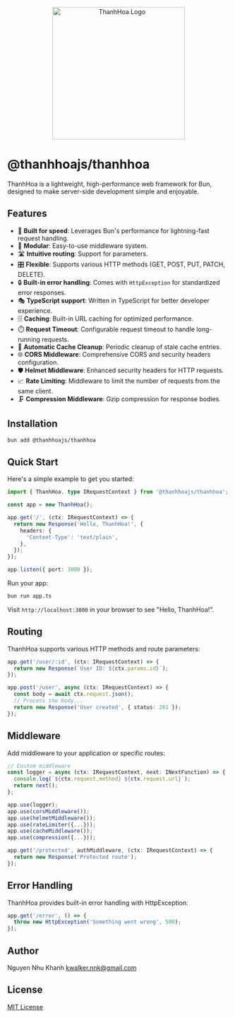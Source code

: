 <p align="center">
  <img src="https://drive.google.com/uc?export=view&id=1_M5tYoaKfXpqsOAPQl3WVWs9u5NWrG76" alt="ThanhHoa Logo" width="300"/>
</p>

# @thanhhoajs/thanhhoa

ThanhHoa is a lightweight, high-performance web framework for Bun, designed to make server-side development simple and enjoyable.

## Features

- 🚀 **Built for speed**: Leverages Bun's performance for lightning-fast request handling.
- 🧩 **Modular**: Easy-to-use middleware system.
- 🛣️ **Intuitive routing**: Support for parameters.
- 🎛️ **Flexible**: Supports various HTTP methods (GET, POST, PUT, PATCH, DELETE).
- 🔒 **Built-in error handling**: Comes with `HttpException` for standardized error responses.
- 🎭 **TypeScript support**: Written in TypeScript for better developer experience.
- 🗄️ **Caching**: Built-in URL caching for optimized performance.
- ⏱️ **Request Timeout**: Configurable request timeout to handle long-running requests.
- 🧹 **Automatic Cache Cleanup**: Periodic cleanup of stale cache entries.
- 🌐 **CORS Middleware**: Comprehensive CORS and security headers configuration.
- 🛡️ **Helmet Middleware**: Enhanced security headers for HTTP requests.
- 📈 **Rate Limiting**: Middleware to limit the number of requests from the same client.
- 🗜️ **Compression Middleware**: Gzip compression for response bodies.

## Installation

```bash
bun add @thanhhoajs/thanhhoa
```

## Quick Start

Here's a simple example to get you started:

```typescript
import { ThanhHoa, type IRequestContext } from '@thanhhoajs/thanhhoa';

const app = new ThanhHoa();

app.get('/', (ctx: IRequestContext) => {
  return new Response('Hello, ThanhHoa!', {
    headers: {
      'Content-Type': 'text/plain',
    },
  });
});

app.listen({ port: 3000 });
```

Run your app:

```bash
bun run app.ts
```

Visit `http://localhost:3000` in your browser to see "Hello, ThanhHoa!".

## Routing

ThanhHoa supports various HTTP methods and route parameters:

```typescript
app.get('/user/:id', (ctx: IRequestContext) => {
  return new Response(`User ID: ${ctx.params.id}`);
});

app.post('/user', async (ctx: IRequestContext) => {
  const body = await ctx.request.json();
  // Process the body...
  return new Response('User created', { status: 201 });
});
```

## Middleware

Add middleware to your application or specific routes:

```typescript
// Custom middleware
const logger = async (ctx: IRequestContext, next: INextFunction) => {
  console.log(`${ctx.request.method} ${ctx.request.url}`);
  return next();
};

app.use(logger);
app.use(corsMiddleware());
app.use(helmetMiddleware());
app.use(rateLimiter({...}));
app.use(cacheMiddleware());
app.use(compression({...}));

app.get('/protected', authMiddleware, (ctx: IRequestContext) => {
  return new Response('Protected route');
});
```

## Error Handling

ThanhHoa provides built-in error handling with HttpException:

```typescript
app.get('/error', () => {
  throw new HttpException('Something went wrong', 500);
});
```

## Author

Nguyen Nhu Khanh <kwalker.nnk@gmail.com>

## License

[MIT License](https://github.com/thanhhoajs/thanhhoa?tab=MIT-1-ov-file)
